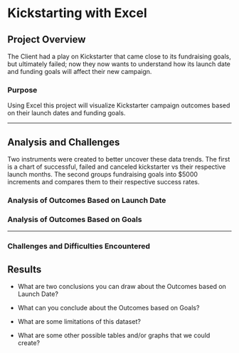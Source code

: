 # Kickstarting with Excel
## Project Overview

The Client had a play on Kickstarter that came close to its fundraising goals, but ultimately failed; now they now wants to understand how its launch date and funding goals will affect their new campaign.

### Purpose

Using Excel this project will visualize Kickstarter campaign outcomes based on their launch dates and funding goals.

---

## Analysis and Challenges

Two instruments were created to better uncover these data trends. The first is a chart of successful, failed and canceled kickstarter vs their respective launch months. The second groups fundraising goals into $5000 increments and compares them to their respective success rates. 

### Analysis of Outcomes Based on Launch Date

### Analysis of Outcomes Based on Goals



---

### Challenges and Difficulties Encountered



## Results

- What are two conclusions you can draw about the Outcomes based on Launch Date?

- What can you conclude about the Outcomes based on Goals?

- What are some limitations of this dataset?

- What are some other possible tables and/or graphs that we could create?
